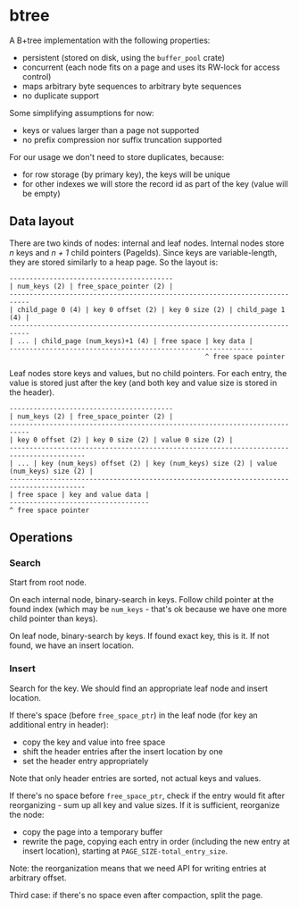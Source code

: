 # btree

A B+tree implementation with the following properties:
- persistent (stored on disk, using the `buffer_pool` crate)
- concurrent (each node fits on a page and uses its RW-lock for access control)
- maps arbitrary byte sequences to arbitrary byte sequences
- no duplicate support

Some simplifying assumptions for now:
- keys or values larger than a page not supported
- no prefix compression nor suffix truncation supported

For our usage we don't need to store duplicates, because:
- for row storage (by primary key), the keys will be unique
- for other indexes we will store the record id as part of the key (value will be empty)

## Data layout

There are two kinds of nodes: internal and leaf nodes.
Internal nodes store _n_ keys and _n + 1_ child pointers (PageIds).
Since keys are variable-length, they are stored similarly to a heap page. So the layout is:

```
-----------------------------------------
| num_keys (2) | free_space_pointer (2) |
---------------------------------------------------------------------------
| child_page 0 (4) | key 0 offset (2) | key 0 size (2) | child_page 1 (4) |
---------------------------------------------------------------------------
| ... | child_page (num_keys)+1 (4) | free space | key data |
-------------------------------------------------------------
                                                 ^ free space pointer
```

Leaf nodes store keys and values, but no child pointers.
For each entry, the value is stored just after the key (and both key and value size is stored in the header).

```
-----------------------------------------
| num_keys (2) | free_space_pointer (2) |
---------------------------------------------------------------------------
| key 0 offset (2) | key 0 size (2) | value 0 size (2) |
-----------------------------------------------------------------------------------------
| ... | key (num_keys) offset (2) | key (num_keys) size (2) | value (num_keys) size (2) |
-----------------------------------------------------------------------------------------
| free space | key and value data |
-----------------------------------
^ free space pointer
```

## Operations

### Search

Start from root node.

On each internal node, binary-search in keys. Follow child pointer at the found index (which may be `num_keys` - that's ok because we have one more child pointer than keys).

On leaf node, binary-search by keys. If found exact key, this is it. If not found, we have an insert location.

### Insert

Search for the key. We should find an appropriate leaf node and insert location.

If there's space (before `free_space_ptr`) in the leaf node (for key an additional entry in header):
- copy the key and value into free space
- shift the header entries after the insert location by one
- set the header entry appropriately

Note that only header entries are sorted, not actual keys and values.

If there's no space before `free_space_ptr`, check if the entry would fit after reorganizing - sum up all key and value sizes. If it is sufficient, reorganize the node:
- copy the page into a temporary buffer
- rewrite the page, copying each entry in order (including the new entry at insert location), starting at `PAGE_SIZE-total_entry_size`.

Note: the reorganization means that we need API for writing entries at arbitrary offset.

Third case: if there's no space even after compaction, split the page.
